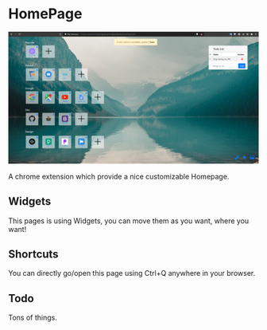 # HomePage

![homepage](https://github.com/axel0070/Homepage/blob/main/Screenshots/Example.png)

A chrome extension which provide a nice customizable Homepage.

 ## Widgets
 
 This pages is using Widgets, you can move them as you want, where you want!
 
 ## Shortcuts
 
 You can directly go/open this page using Ctrl+Q anywhere in your browser.
  
 ## Todo
 
 Tons of things.
 
 
